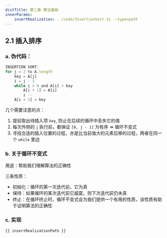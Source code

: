 ```yaml
---
distTitle: 第二章 算法基础
innerParams:
    insertRealization: ../code/InsertionSort.ts --type=path
---
```


## 2.1 插入排序

### a. 伪代码：

```jsx
INSERTION SORT:
for j = 2 to A.length
	key = A[j]
	i = j - 1
	while i > 0 and A[i] > key
		A[i + 1] = A[i]
		i --
	A[i + 1] = key
```

几个需要注意的点：

1. 提前取出待插入项 `key`, 防止在后续的循环中丢失它的值
2. 每次外侧的 `j` 执行前，都保证 `[0, j - 1]` 为有序 ⇒ 循环不变式
3. 寻找合适的插入位置的过程，亦是比当前值大的元素后移的过程，两者在同一个 `while` 里边

### b. 关于循环不变式

用途：帮助我们理解算法的正确性

三条性质：

- 初始化：循环的第一次迭代前，它为真
- 保持：如果循环的某次迭代前它威震，则下次迭代前仍未真
- 终止：在循环终止时，循环不变式会为我们提供一个有用的性质，该性质有助于证明算法的正确性

### c. 实现

```
{{ insertRealizationPath }}
```
